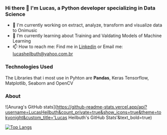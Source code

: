 ### Hi there 👋 I'm Lucas, a Python developer specializing in Data Science
* 🔭 I'm currently working on extract, analyze, transform and visualize data to Onimusic
* 🌱 I’m currently learning about Training and Valdating Models of Machine Learning
* 📫 How to reach me: Find me in [Linkedin](linkedin.com/in/lucas-heilbuth) or Email me: lucasheilbuth@yahoo.com.br
### Technologies Used
The Libraries that i most use in Pyhton are **Pandas**, Keras Tensorflow, Matplotlib, Seaborn and OpenCV
### About
![Anurag's GitHub stats](https://github-readme-stats.vercel.app/api?username=LucasHeilbuth&count_private=true&show_icons=true&theme=tokyonight&custom_title='Lucas Heilbuth's GitHub Stats'&text_bold=true)

[![Top Langs](https://github-readme-stats.vercel.app/api/top-langs/?username=LucasHeilbuth&count_private=true)](https://github.com/anuraghazra/github-readme-stats)

<!--
**LucasHeilbuth/LucasHeilbuth** is a ✨ _special_ ✨ repository because its `README.md` (this file) appears on your GitHub profile.

Here are some ideas to get you started:

- 🔭 I’m currently working on ...
- 🌱 I’m currently learning ...
- 👯 I’m looking to collaborate on ...
- 🤔 I’m looking for help with ...
- 💬 Ask me about ...
- 📫 How to reach me: ...
- 😄 Pronouns: ...
- ⚡ Fun fact: ...
-->
